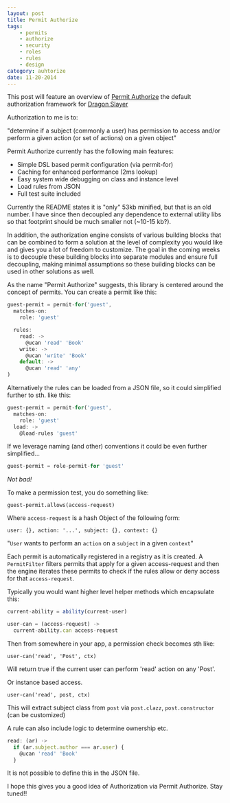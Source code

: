 ```yaml
---
layout: post
title: Permit Authorize
tags:
    - permits
    - authorize
    - security
    - roles
    - rules
    - design
category: auhtorize
date: 11-20-2014
---
```


This post will feature an overview of [Permit Authorize](https://github.com/kristianmandrup/permit-authorize) the default authorization framework for [Dragon Slayer](https://github.com/kristianmandrup/dragonslayer)

<!--more-->

Authorization to me is to:

"determine if a subject (commonly a user) has permission to access and/or perform a given action (or set of actions) on a given object"

Permit Authorize currently has the following main features:

- Simple DSL based permit configuration (via permit-for)
- Caching for enhanced performance (2ms lookup)
- Easy system wide debugging on class and instance level
- Load rules from JSON
- Full test suite included

Currently the README states it is "only" 53kb minified, but that is an old number. I have since then decoupled any dependence to external utility libs so that footprint should be much smaller not (~10-15 kb?).

In addition, the authorization engine consists of various building blocks that can be combined to form a solution at the level of complexity you would like and gives you a lot of freedom to customize.
The goal in the coming weeks is to decouple these building blocks into separate modules and ensure full decoupling, making minimal assumptions so these building blocks can be used in other solutions as well.

As the name "Permit Authorize" suggests, this library is centered around the concept of permits.
You can create a permit like this:

```js
guest-permit = permit-for('guest',
  matches-on:
    role: 'guest'

  rules:
    read: ->
      @ucan 'read' 'Book'
    write: ->
      @ucan 'write' 'Book'
    default: ->
      @ucan 'read' 'any'
)
```

Alternatively the rules can be loaded from a JSON file, so it could simplified further to sth. like this:

```js
guest-permit = permit-for('guest',
  matches-on:
    role: 'guest'
  load: ->
    @load-rules 'guest'
```

If we leverage naming (and other) conventions it could be even further simplified...

```js
guest-permit = role-permit-for 'guest'
```

*Not bad!*

To make a permission test, you do something like:

`guest-permit.allows(access-request)`

Where `access-request` is a hash Object of the following form:

`user: {}, action: '...', subject: {}, context: {}`

"`User` wants to perform an `action` on a `subject` in a given `context`"

Each permit is automatically registered in a registry as it is created.
A `PermitFilter` filters permits that apply for a given access-request and then the engine
iterates these permits to check if the rules allow or deny access for that `access-request`.

Typically you would want higher level helper methods which encapsulate this:


```js
current-ability = ability(current-user)

user-can = (access-request) ->
  current-ability.can access-request
```

Then from somewhere in your app, a permission check becomes sth like:

`user-can('read', 'Post', ctx)`

Will return true if the current user can perform 'read' action on any 'Post'.

Or instance based access.

`user-can('read', post, ctx)`

This will extract subject class from `post` via `post.clazz`, `post.constructor` (can be customized)

A rule can also include logic to determine ownership etc.

```js
read: (ar) ->
  if (ar.subject.author === ar.user) {
    @ucan 'read' 'Book'  
  }
```

It is not possible to define this in the JSON file.

I hope this gives you a good idea of Authorization via Permit Authorize. Stay tuned!!
